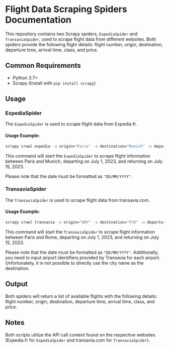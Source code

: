 # Flight Data Scraping Spiders Documentation

This repository contains two Scrapy spiders, `ExpediaSpider` and `TransaviaSpider`, used to scrape flight data from different websites. Both spiders provide the following flight details: flight number, origin, destination, departure time, arrival time, class, and price.

## Common Requirements
- Python 3.7+
- Scrapy (Install with `pip install scrapy`)

## Usage

### ExpediaSpider

The `ExpediaSpider` is used to scrape flight data from Expedia.fr.

#### Usage Example:
```bash
scrapy crawl expedia -a origin="Paris" -a destination="Munich" -a departure_date="01/07/2023" -a return_date="15/07/2023" -O expedia.json
```

This command will start the `ExpediaSpider` to scrape flight information between Paris and Munich, departing on July 1, 2023, and returning on July 15, 2023.

Please note that the date must be formatted as `"DD/MM/YYYY"`.

### TransaviaSpider

The `TransaviaSpider` is used to scrape flight data from transavia.com.

#### Usage Example:
```bash
scrapy crawl transavia -a origin="ORY" -a destination="FCO" -a departure_date="01/07/2023" -a return_date="15/07/2023" -O transavia.json
```

This command will start the `TransaviaSpider` to scrape flight information between Paris and Rome, departing on July 1, 2023, and returning on July 15, 2023.

Please note that the date must be formatted as `"DD/MM/YYYY"`. Additionally, you need to input airport identifiers provided by Transavia for each airport. Unfortunately, it is not possible to directly use the city name as the destination.

## Output

Both spiders will return a list of available flights with the following details: flight number, origin, destination, departure time, arrival time, class, and price.

## Notes

Both scripts utilize the API call content found on the respective websites (Expedia.fr for `ExpediaSpider` and transavia.com for `TransaviaSpider`).